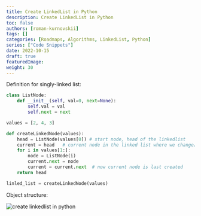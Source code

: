 ```yaml
---
title: Create LinkedList in Python
description: Create LinkedList in Python
toc: false
authors: [roman-kurnovskii]
tags: []
categories: [Roadmaps, Algorithms, LinkedList, Python]
series: ["Code Snippets"]
date: 2022-10-15
draft: true
featuredImage:
weight: 30
---
```



Definition for singly-linked list:

```python
class ListNode:
    def __init__(self, val=0, next=None):
        self.val = val
        self.next = next
```

```python
values = [2, 4, 3]

def createLinkedNode(values):
    head = ListNode(values[0]) # start node, head of the linkedlist
    current = head   # current node in the linked list where we change/add next node
    for i in values[1:]:
        node = ListNode(i)
        current.next = node
        current = current.next  # now current node is last created
    return head

linled_list = createLinkedNode(values)
```

Object structure:

![create linkedlist in python](../assets/linkedlist.png)
